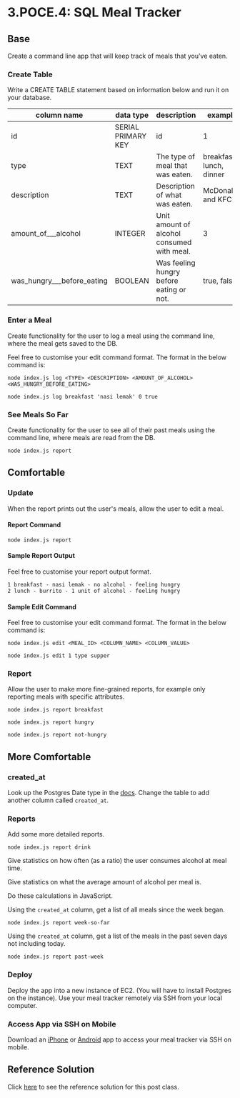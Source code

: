 # 3.POCE.4: SQL Meal Tracker

## Base

Create a command line app that will keep track of meals that you've eaten.

### Create Table

Write a CREATE TABLE statement based on information below and run it on your database.

| column name                     | data type          | description                                | example                  |
| ------------------------------- | ------------------ | ------------------------------------------ | ------------------------ |
| id                              | SERIAL PRIMARY KEY | id                                         | 1                        |
| type                            | TEXT               | The type of meal that was eaten.           | breakfast, lunch, dinner |
| description                     | TEXT               | Description of what was eaten.             | McDonalds and KFC        |
| amount\_of\_\_\_alcohol         | INTEGER            | Unit amount of alcohol consumed with meal. | 3                        |
| was\_hungry\_\_\_before\_eating | BOOLEAN            | Was feeling hungry before eating or not.   | true, false              |

### Enter a Meal

Create functionality for the user to log a meal using the command line, where the meal gets saved to the DB.

Feel free to customise your edit command format. The format in the below command is:

`node index.js log <TYPE> <DESCRIPTION> <AMOUNT_OF_ALCOHOL> <WAS_HUNGRY_BEFORE_EATING>`

```
node index.js log breakfast 'nasi lemak' 0 true
```

### See Meals So Far

Create functionality for the user to see all of their past meals using the command line, where meals are read from the DB.

```
node index.js report
```

## Comfortable

### Update

When the report prints out the user's meals, allow the user to edit a meal.

#### Report Command

```
node index.js report
```

#### Sample Report Output

Feel free to customise your report output format.

```
1 breakfast - nasi lemak - no alcohol - feeling hungry
2 lunch - burrito - 1 unit of alcohol - feeling hungry
```

#### Sample Edit Command

Feel free to customise your edit command format. The format in the below command is:

`node index.js edit <MEAL_ID> <COLUMN_NAME> <COLUMN_VALUE>`

```
node index.js edit 1 type supper
```

### Report

Allow the user to make more fine-grained reports, for example only reporting meals with specific attributes.

```
node index.js report breakfast
```

```
node index.js report hungry
```

```
node index.js report not-hungry
```

## More Comfortable

### created\_at

Look up the Postgres Date type in the [docs](https://node-postgres.com/features/types#date--timestamp--timestamptz). Change the table to add another column called `created_at`.

### Reports

Add some more detailed reports.

```
node index.js report drink
```

Give statistics on how often (as a ratio) the user consumes alcohol at meal time.

Give statistics on what the average amount of alcohol per meal is.

Do these calculations in JavaScript.

Using the `created_at` column, get a list of all meals since the week began.

```
node index.js report week-so-far
```

Using the `created_at` column, get a list of the meals in the past seven days not including today.

```
node index.js report past-week
```

### Deploy

Deploy the app into a new instance of EC2. (You will have to install Postgres on the instance). Use your meal tracker remotely via SSH from your local computer.

### Access App via SSH on Mobile

Download an [iPhone](https://apps.apple.com/us/app/termius-ssh-client/id549039908) or [Android](https://termux.com) app to access your meal tracker via SSH on mobile.

## Reference Solution

Click [here](https://github.com/rocketacademy/base-node-bootcamp/blob/solution-meal-tracker/index.js) to see the reference solution for this post class.
